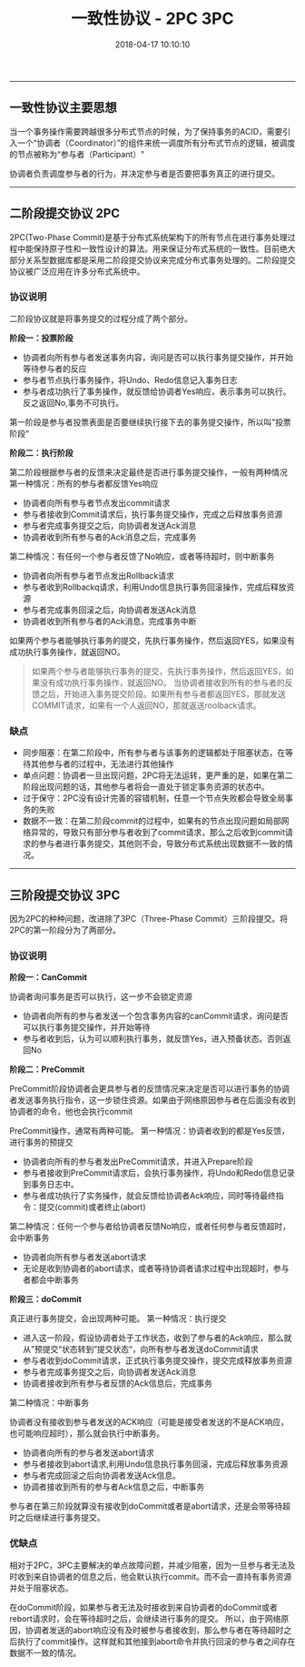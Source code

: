 ﻿---
layout: post
title:  一致性协议 - 2PC 3PC
date:   2018-04-17 10:10:10
tags: ZooKeeper
keywords: ZooKeeper
description: 
---

------------------------
## 一致性协议主要思想

当一个事务操作需要跨越很多分布式节点的时候，为了保持事务的ACID，需要引入一个“协调者（Coordinator）”的组件来统一调度所有分布式节点的逻辑，被调度的节点被称为“参与者（Participant）"

协调者负责调度参与者的行为，并决定参与者是否要把事务真正的进行提交。

----------
## 二阶段提交协议 2PC

2PC(Two-Phase Commit)是基于分布式系统架构下的所有节点在进行事务处理过程中能保持原子性和一致性设计的算法。用来保证分布式系统的一致性。目前绝大部分关系型数据库都是采用二阶段提交协议来完成分布式事务处理的。二阶段提交协议被广泛应用在许多分布式系统中。

### 协议说明

二阶段协议就是将事务提交的过程分成了两个部分。

**阶段一：投票阶段**

 * 协调者向所有参与者发送事务内容，询问是否可以执行事务提交操作，并开始等待参与者的反应
 * 参与者节点执行事务操作，将Undo、Redo信息记入事务日志
 * 参与者成功执行了事务操作，就反馈给协调者Yes响应，表示事务可以执行。反之返回No,事务不可执行。

第一阶段是参与者投票表面是否要继续执行接下去的事务提交操作，所以叫”投票阶段“

**阶段二：执行阶段**

第二阶段根据参与者的反馈来决定最终是否进行事务提交操作，一般有两种情况
第一种情况：所有的参与者都反馈Yes响应

 *  协调者向所有参与者节点发出commit请求
 *  参与者接收到Commit请求后，执行事务提交操作，完成之后释放事务资源
 *  参与者完成事务提交之后，向协调者发送Ack消息
 *  协调者收到所有参与者的Ack消息之后，完成事务

第二种情况：有任何一个参与者反馈了No响应，或者等待超时，则中断事务

 *  协调者向所有参与者节点发出Rollback请求
 *  参与者收到Rollbackq请求，利用Undo信息执行事务回滚操作，完成后释放资源
 *  参与者完成事务回滚之后，向协调者发送Ack消息
 *  协调者收到所有参与者的Ack消息，完成事务中断

如果两个参与者能够执行事务的提交，先执行事务操作，然后返回YES，如果没有成功执行事务操作，就返回NO。

> 如果两个参与者能够执行事务的提交，先执行事务操作，然后返回YES，如果没有成功执行事务操作，就返回NO。
当协调者接收到所有的参与者的反馈之后，开始进入事务提交阶段。如果所有参与者都返回YES，那就发送COMMIT请求，如果有一个人返回NO，那就返送roolback请求。

### 缺点
 *  同步阻塞：在第二阶段中，所有参与者与该事务的逻辑都处于阻塞状态，在等待其他参与者的过程中，无法进行其他操作
 *  单点问题：协调者一旦出现问题，2PC将无法运转，更严重的是，如果在第二阶段出现问题的话，其他参与者将会一直处于锁定事务资源的状态中。
 *  过于保守：2PC没有设计完善的容错机制，任意一个节点失败都会导致全局事务的失败
 *  数据不一致：在第二阶段commit的过程中，如果有的节点出现问题如局部网络异常的，导致只有部分参与者收到了commit请求，那么之后收到commit请求的参与者进行事务提交，其他则不会，导致分布式系统出现数据不一致的情况。

----------
## 三阶段提交协议 3PC

因为2PC的种种问题，改进除了3PC（Three-Phase Commit）三阶段提交。将2PC的第一阶段分为了两部分。


### 协议说明
**阶段一：CanCommit**

协调者询问事务是否可以执行，这一步不会锁定资源

 *  协调者向所有的参与者发送一个包含事务内容的canCommit请求，询问是否可以执行事务提交操作，并开始等待
 *  参与者收到后，认为可以顺利执行事务，就反馈Yes，进入预备状态。否则返回No
 
**阶段二：PreCommit**

PreCommit阶段协调者会更具参与者的反馈情况来决定是否可以进行事务的协调者发送事务执行指令，这一步锁住资源。如果由于网络原因参与者在后面没有收到协调者的命令，他也会执行commit

PreCommit操作，通常有两种可能。
第一种情况：协调者收到的都是Yes反馈，进行事务的预提交

 *  协调者向所有的参与者发出PreCommit请求，并进入Prepare阶段
 *  参与者接收到PreCommit请求后，会执行事务操作，将Undo和Redo信息记录到事务日志中。
 *  参与者成功执行了实务操作，就会反馈给协调者Ack响应，同时等待最终指令：提交(commit)或者终止(abort)
 
第二种情况：任何一个参与者给协调者反馈No响应，或者任何参与者反馈超时，会中断事务

 *  协调者向所有参与者发送abort请求
 *  无论是收到协调者的abort请求，或者等待协调者请求过程中出现超时，参与者都会中断事务

**阶段三：doCommit**

真正进行事务提交，会出现两种可能。
第一种情况：执行提交

 *  进入这一阶段，假设协调者处于工作状态，收到了参与者的Ack响应，那么就从”预提交“状态转到”提交状态“，向所有参与者发送doCommit请求
 *  参与者收到doCommit请求，正式执行事务提交操作，提交完成释放事务资源
 *  参与者完成事务提交之后，向协调者发送Ack消息
 *  协调者接收到所有参与者反馈的Ack信息后，完成事务

第二种情况：中断事务

协调者没有接收到参与者发送的ACK响应（可能是接受者发送的不是ACK响应，也可能响应超时），那么就会执行中断事务。
 *  协调者向所有的参与者发送abort请求
 *  参与者接收到abort请求,利用Undo信息执行事务回滚，完成后释放事务资源
 *  参与者完成回滚之后向协调者发送Ack信息。
 *  协调者接收到所有的参与者Ack信息之后，中断事务

参与者在第三阶段就算没有接收到doCommit或者是abort请求，还是会带等待超时之后继续进行事务提交。

### 优缺点 
相对于2PC，3PC主要解决的单点故障问题，并减少阻塞，因为一旦参与者无法及时收到来自协调者的信息之后，他会默认执行commit。而不会一直持有事务资源并处于阻塞状态。

 在doCommit阶段，如果参与者无法及时接收到来自协调者的doCommit或者rebort请求时，会在等待超时之后，会继续进行事务的提交。
所以，由于网络原因，协调者发送的abort响应没有及时被参与者接收到，那么参与者在等待超时之后执行了commit操作。这样就和其他接到abort命令并执行回滚的参与者之间存在数据不一致的情况。
